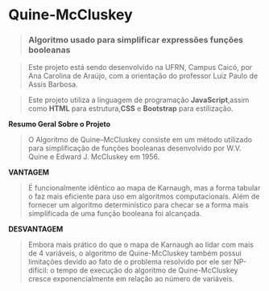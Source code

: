# Quine-McCluskey

>### Algoritmo usado para simplificar expressões funções booleanas

>Este projeto está sendo desenvolvido na UFRN, Campus Caicó, por Ana Carolina de Araújo, com a orientação do professor Luiz Paulo de Assis Barbosa.

>Este projeto utiliza a linguagem de programação **JavaScript**,assim como **HTML** para estrutura,**CSS** e **Bootstrap** para estilização.



**Resumo Geral Sobre o Projeto**


>O Algoritmo de Quine–McCluskey consiste em um método utilizado para simplificação de funções booleanas desenvolvido por W.V. Quine e Edward J. McCluskey em 1956.


**VANTAGEM**
 
>É funcionalmente idêntico ao mapa de Karnaugh, mas a forma tabular o faz mais eficiente para uso em algoritmos computacionais.
Além de fornecer um algoritmo determinístico para checar se a forma mais simplificada de uma função booleana foi alcançada.
>

**DESVANTAGEM**

>Embora mais prático do que o mapa de Karnaugh ao lidar com mais de 4 variáveis, o algoritmo de Quine-McCluskey também possui limitações devido ao fato de o problema resolvido por ele ser NP-difícil: o tempo de execução do algoritmo de Quine-McCluskey cresce exponencialmente em relação ao número de variáveis.
>

